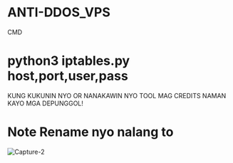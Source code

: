 # ANTI-DDOS_VPS
CMD

# python3 iptables.py host,port,user,pass

KUNG KUKUNIN NYO OR NANAKAWIN NYO TOOL MAG CREDITS NAMAN KAYO MGA DEPUNGGOL!

# Note Rename nyo nalang to

![Capture-2](https://user-images.githubusercontent.com/111334471/229131512-9cfd1eeb-c011-4c2c-a424-58bb200ad019.PNG)
